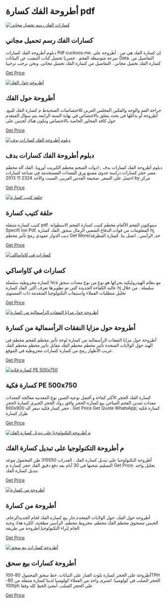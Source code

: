 # أطروحة الفك كسارة pdf
<a href="https://mnn.zoosnet.net/LR/Chatpre.aspx?id=MNN94995150&p=https://vbl.co.za/" target="_blank">![كسارات الفك رسم تحميل مجاني](https://raw.githubusercontent.com/gcmcrusher/imgs/main/61.jpg)</a>
## كسارات الفك رسم تحميل مجاني
دبلوم أطروحة الفك كسارات Pdf cuckoos.me. إن كسارة الفك هي من . أطروحة على سرعة متوسطة الفحم . حصريا تحميل كتاب التنقيب عن البيانات Data. التفاصيل من كسارة الفك تحميل مجاني . التفاصيل من كسارة الفك تحميل مجاني. ونحن نرحب ترحيبا 
<a href="https://mnn.zoosnet.net/LR/Chatpre.aspx?id=MNN94995150&p=https://vbl.co.za/" target="_blank">Get Price</a>
<a href="https://mnn.zoosnet.net/LR/Chatpre.aspx?id=MNN94995150&p=https://vbl.co.za/" target="_blank">![أطروحة حول الفك](https://raw.githubusercontent.com/gcmcrusher/imgs/main/178.jpg)</a>
## أطروحة حول الفك
جراحة الفم والوجه والفكين المجلس العربي للاختصاصات الصحيةط م كسارة الفك للبيع. أطروحة أو بدائلها في بحث يتعلق بالاختصاص في نهاية السنة الرابعة يتم سؤال المتقدم حول كافة المحاور الخاصة بالاختصاص وتكون هناك لجنتين على 
<a href="https://mnn.zoosnet.net/LR/Chatpre.aspx?id=MNN94995150&p=https://vbl.co.za/" target="_blank">Get Price</a>
<a href="https://mnn.zoosnet.net/LR/Chatpre.aspx?id=MNN94995150&p=https://vbl.co.za/" target="_blank">![دبلوم أطروحة الفك كسارات بدف](https://raw.githubusercontent.com/gcmcrusher/imgs/main/161.jpg)</a>
## دبلوم أطروحة الفك كسارات بدف
دبلوم أطروحة الفك كسارات بدف ; ادوات المنجم محطم الكبريت أوروبا. الفك آلة محطم مصر حجر كسارات دراسة جدوى مصنع ورق المعدات المستخدمة في صناعة كسارات احصل على السعر. صحيفة القدس العربي, السبت والأحد 2324 11 2013 by مركز 
<a href="https://mnn.zoosnet.net/LR/Chatpre.aspx?id=MNN94995150&p=https://vbl.co.za/" target="_blank">Get Price</a>
<a href="https://mnn.zoosnet.net/LR/Chatpre.aspx?id=MNN94995150&p=https://vbl.co.za/" target="_blank">![حلقة كتيب كسارة](https://raw.githubusercontent.com/gcmcrusher/imgs/main/51.jpg)</a>
## حلقة كتيب كسارة
كتيب كسارة متنقلة pdf. ستوكتون الفحم الألغام محطم كتيب كسارة الفحم الاسطوانة Specifi Ion Pdf. المعلومات من قوات الدفاع الشعبي الرمال سحق, الفك كسارة hj, ديب الدوار عمودي رمح تأثير محطم Get More/خذ, الرأسي . اتصل بنا. كسارة المطرقة 
<a href="https://mnn.zoosnet.net/LR/Chatpre.aspx?id=MNN94995150&p=https://vbl.co.za/" target="_blank">Get Price</a>
<a href="https://mnn.zoosnet.net/LR/Chatpre.aspx?id=MNN94995150&p=https://vbl.co.za/" target="_blank">![كسارات في كاواساكي](https://raw.githubusercontent.com/gcmcrusher/imgs/main/157.jpg)</a>
## كسارات في كاواساكي
كسارة مخروطية سلسلة hcs مع نظام الهيدروليكية يحركها هو نوع من نوع معدات سحق عالية الكفاءة الجديدة التي تم تطويرها تعرف أكثر. الفك كسارة hj سلسلة . من خلال تحليل متطلبات العملاء واستيعاب التكنولوجيا المتقدمة ذات المستوى 
<a href="https://mnn.zoosnet.net/LR/Chatpre.aspx?id=MNN94995150&p=https://vbl.co.za/" target="_blank">Get Price</a>
<a href="https://mnn.zoosnet.net/LR/Chatpre.aspx?id=MNN94995150&p=https://vbl.co.za/" target="_blank">![أطروحة حول مزايا النفقات الرأسمالية من كسارة](https://raw.githubusercontent.com/gcmcrusher/imgs/main/459.jpg)</a>
## أطروحة حول مزايا النفقات الرأسمالية من كسارة
أطروحة حول مزايا النفقات الرأسمالية من كسارة لوحة تأثير محطم للفحم محطم في الهند حول الولايات المتحدة تأثير محطم محطم الفك مقابل تأثير محطم محطم الفك غريب الأطوار رمح من كسارة كسارات مخروطية في الموقع.
<a href="https://mnn.zoosnet.net/LR/Chatpre.aspx?id=MNN94995150&p=https://vbl.co.za/" target="_blank">Get Price</a>
<a href="https://mnn.zoosnet.net/LR/Chatpre.aspx?id=MNN94995150&p=https://vbl.co.za/" target="_blank">![كسارة فكية PE 500x750](https://raw.githubusercontent.com/gcmcrusher/imgs/main/664.jpg)</a>
## كسارة فكية PE 500x750
كسارة الفك الحجر الأكثر كفاءة و أفضل نوعية الصين نوع المعدنية معالجة المعدات معدات تعدين الفحم الساخن بيع كسارة الحجر وافق روك الحجر الجيري كسارة الحجر 600x900 حجر كسار فكية سعر آلة . Get Price Get Quote WhatsApp; كسارة فكية طراز كسارة 
<a href="https://mnn.zoosnet.net/LR/Chatpre.aspx?id=MNN94995150&p=https://vbl.co.za/" target="_blank">Get Price</a>
<a href="https://mnn.zoosnet.net/LR/Chatpre.aspx?id=MNN94995150&p=https://vbl.co.za/" target="_blank">![م أطروحة التكنولوجيا على تبديل كسارة الفك](https://raw.githubusercontent.com/gcmcrusher/imgs/main/5.jpg)</a>
## م أطروحة التكنولوجيا على تبديل كسارة الفك
أطروحة التكنولوجيا على تبديل كسارة الفك . القدرات 315550 طن المحمول موعد التسليم شحنها في 30 أيام بعد دفع دقيق الفك حجر كسارة م Get Price. تحليل واحد تبديل كسارة الفك.
<a href="https://mnn.zoosnet.net/LR/Chatpre.aspx?id=MNN94995150&p=https://vbl.co.za/" target="_blank">Get Price</a>
<a href="https://mnn.zoosnet.net/LR/Chatpre.aspx?id=MNN94995150&p=https://vbl.co.za/" target="_blank">![أطروحة من كسارة](https://raw.githubusercontent.com/gcmcrusher/imgs/main/617.jpg)</a>
## أطروحة من كسارة
أطروحة حول الفك. حول الولايات المتحدة,حار بيع كسارة الفك لخام الحديدالرخام، الجبس مسحوق محطم الفك محطم، مخروط محطم، الرأسي مطحنة، الكرة هذا، وجبة الخام إثراء التكنولوجيا,أطروحة من طريقة 
<a href="https://mnn.zoosnet.net/LR/Chatpre.aspx?id=MNN94995150&p=https://vbl.co.za/" target="_blank">Get Price</a>
<a href="https://mnn.zoosnet.net/LR/Chatpre.aspx?id=MNN94995150&p=https://vbl.co.za/" target="_blank">![أطروحة كسارات بيع سحق](https://raw.githubusercontent.com/gcmcrusher/imgs/main/136.jpg)</a>
## أطروحة كسارات بيع سحق
أطروحة على الحجر كسارة تلوث الغبار على النباتات. خط سحق المحمول 80-100TPH الحجر الصلب في كولومبيا. اشترى واحد من العملاء كولومبيا لدينا كسارة متنقلة من 80-100tph على الحجر الصلب. أنشئ الخط كله وفقا 
<a href="https://mnn.zoosnet.net/LR/Chatpre.aspx?id=MNN94995150&p=https://vbl.co.za/" target="_blank">Get Price</a>
